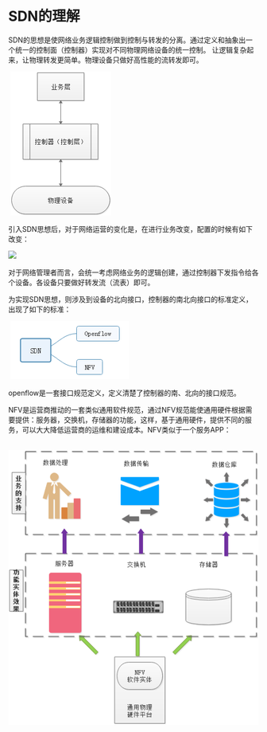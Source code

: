 # SDN的理解

​	  SDN的思想是使网络业务逻辑控制做到控制与转发的分离。通过定义和抽象出一个统一的控制面（控制器）实现对不同物理网络设备的统一控制。 让逻辑复杂起来，让物理转发更简单。物理设备只做好高性能的流转发即可。

​	  ![](..\materials\SDN概念.png)

​		引入SDN思想后，对于网络运营的变化是，在进行业务改变，配置的时候有如下改变：

![](E:\GitHub\klyang.github.io\materials\SDN的改变.png)

​      对于网络管理者而言，会统一考虑网络业务的逻辑创建，通过控制器下发指令给各个设备。各设备只要做好转发流（流表）即可。

​      为实现SDN思想，则涉及到设备的北向接口，控制器的南北向接口的标准定义，出现了如下的标准：

​    ![](..\materials\SDN.png)

​    openflow是一套接口规范定义，定义清楚了控制器的南、北向的接口规范。

   NFV是运营商推动的一套类似通用软件规范，通过NFV规范能使通用硬件根据需要提供：服务器，交换机，存储器的功能，这样，基于通用硬件，提供不同的服务，可以大大降低运营商的运维和建设成本。NFV类似于一个服务APP：

​    ![](..\materials\NFV.png)



​     